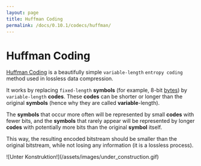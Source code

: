 ```yaml
---
layout: page
title: Huffman Coding
permalink: /docs/0.10.1/codecs/huffman/
---
```


# Huffman Coding

[Huffman Coding](https://en.wikipedia.org/wiki/Huffman_coding)
is a beautifully simple `variable-length` `entropy coding` method used
in lossless data compression.

It works by replacing `fixed-length` **symbols** (for example, 8-bit
[bytes](../bitstream#byte)) by `variable-length` **codes**.
These **codes** can be shorter or longer than the original **symbols**
(hence why they are called **variable**-length).

The **symbols** that occur more often will be represented by small
**codes** with fewer bits, and the **symbols** that rarely appear will
be represented by longer **codes** with potentially more bits than the
original **symbol** itself.

This way, the resulting encoded bitstream should be smaller than the
original bitstream, while not losing any information (it is a lossless
process).

<!--
TODO make an interactive huffman code generator.
Input: text and "Generate" button (also maybe checkbox with automatic table generation for each keystroke).
Middle: bitstream (also hex maybe?) for the input text
Output: huffman coded bitstream.
Hovering over symbols in the input should highlight the codes in the output (and vice-versa).
-->
<!--
But how does that apply to our JPEG? Well, we first need to know what it is that we will be encoding.
Let's have another look at the `flattened` **quantized coefficients**
we had at the end of the
[`Zig-Zag and Run-Length Encoding` overview](../zigzag).

<div id="zz_line_zigzag_rle"></div>


How do we know when one VLC ends and the next one starts? Because Huffman Coding is FUCKING MAJESTIC.

## The Code

## DC Prediction

and level shifting.
FFmpeg does level shifting by resetting last_dc to (4 << s->bits),
instead of +128 for all pixels before each fdct.

## bla

Interesting: No, you're wrong. The OP asked "Assuming that I have an 8x8 matrix of 8 bit unsigned values" and, as in my answer, you see that the range will be from 0 to 2040 for the DC coefficient and from -1020 to 1020 for the AC coefficients, meaning that 11 bits are enough. MPEG has to use 12 bits because in P and B pictures you encode differences, so the input value is from -255 to 255 effectively adding one more bit.
https://dsp.stackexchange.com/questions/43588/what-is-the-maximum-value-that-can-result-from-a-2d-dct

The `q_dct` object has one `key/value` pair, where the key is called
**data**, and the value is a 4-dimensional array, where each of the
dimensions represent the following:
* **planes**: there are three planes in an `JPEG` file. One for the
  luminance (`Y`), and two for chrominance (`U` and `V`).
* **rows**: there will be `image_height / 8` rows for the luma plane,
  and either `image_height / 8` or `image_height / 16` rows for the
  chroma planes, depending on the `pixel format` that was used.
* **columns**: there will be `image_width / 8` columns for the luma
  plane, and either `image_width / 8` or `image_width / 16` columns for
  the chroma planes, depending on the `pixel format` that was used.
* **coefficients**: there will be 64 quantized `DCT` coefficients for
  each macroblock. Instead of being represented as a 2-dimensional
  array, the coefficients are represented as a 1-dimensional array in
  the `zig-zag` scanning order, following the green line below from the
  top left corner to the bottom right corner:
-->

<script type="module" src="../huffman.js"></script>

<p markdown="1" class="centered">
![Unter Konstruktion!](/assets/images/under_construction.gif)
</p>
